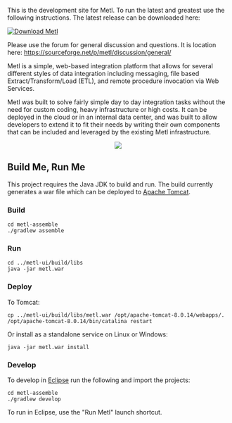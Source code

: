 This is the development site for Metl.  To run the latest and greatest use the following instructions.  The latest  release can be downloaded here:

<a href="https://sourceforge.net/projects/metl/files/latest/download" rel="nofollow"><img alt="Download Metl" src="https://a.fsdn.com/con/app/sf-download-button"></a>

Please use the forum for general discussion and questions.  It is location here: https://sourceforge.net/p/metl/discussion/general/

Metl is a simple, web-based integration platform that allows for several different styles of data integration including messaging, file based Extract/Transform/Load (ETL), and remote procedure invocation via Web Services. 

Metl was built to solve fairly simple day to day integration tasks without the need for custom coding, heavy infrastructure or high costs. It can be deployed in the cloud or in an internal data center, and was built to allow developers to extend it to fit their needs by writing their own components that can be included and leveraged by the existing Metl infrastructure.

<p align="center">
  <img src='https://raw.githubusercontent.com/wiki/JumpMind/metl/images/screenshots/design/design.png' />
</p>

## Build Me, Run Me

This project requires the Java JDK to build and run.  The build currently generates a war file 
which can be deployed to [Apache Tomcat](http://tomcat.apache.org).

### Build
~~~~~
cd metl-assemble
./gradlew assemble
~~~~~

### Run
~~~~~
cd ../metl-ui/build/libs
java -jar metl.war
~~~~~

### Deploy

To Tomcat:
~~~~~
cp ../metl-ui/build/libs/metl.war /opt/apache-tomcat-8.0.14/webapps/.
/opt/apache-tomcat-8.0.14/bin/catalina restart
~~~~~

Or install as a standalone service on Linux or Windows:
~~~~~
java -jar metl.war install
~~~~~


### Develop
To develop in [Eclipse](http://eclipse.org) run the following and import the projects:
~~~~~
cd metl-assemble
./gradlew develop
~~~~~

To run in Eclipse, use the "Run Metl" launch shortcut.
